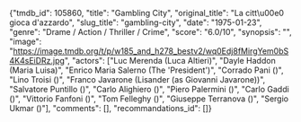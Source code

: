 {"tmdb_id": 105860, "title": "Gambling City", "original_title": "La citt\u00e0 gioca d'azzardo", "slug_title": "gambling-city", "date": "1975-01-23", "genre": "Drame / Action / Thriller / Crime", "score": "6.0/10", "synopsis": "", "image": "https://image.tmdb.org/t/p/w185_and_h278_bestv2/wq0Edj8fMirgYem0bS4K4sEiDRz.jpg", "actors": ["Luc Merenda (Luca Altieri)", "Dayle Haddon (Maria Luisa)", "Enrico Maria Salerno (The 'President')", "Corrado Pani ()", "Lino Troisi ()", "Franco Javarone (Lisander (as Giovanni Javarone))", "Salvatore Puntillo ()", "Carlo Alighiero ()", "Piero Palermini ()", "Carlo Gaddi ()", "Vittorio Fanfoni ()", "Tom Felleghy ()", "Giuseppe Terranova ()", "Sergio Ukmar ()"], "comments": [], "recommandations_id": []}